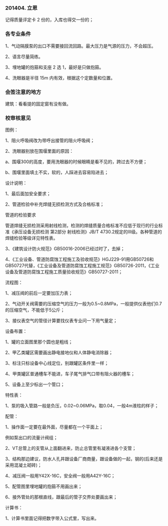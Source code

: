 ### 201404. 立恩

记得质量评定卡 2 份的，入库也得交一份的；

### 各专业条件

1、气动隔膜泵的出口不需要接回流回路。最大压力是气源的压力，不会超压。

2、语言尽量简练。

3、埋地罐的抱箍和支座 2 选 1，最好是只做抱箍。

4、洗眼器是半径 15m 内有效，根据这个定数量和位置。

### 会签注意的地方

建筑：看看提的固定窗有没有做。

### 校审核意见

图例：

1、阻火呼吸阀改为带呼出接管的阻火呼吸阀；

2、洗眼器别放在围堰里面的原因：

a、围堰300的高度，要用洗眼器的时候眼睛是看不见的，跨过去不方便；

b、围堰里面填土不实，软的，人踩进去容易陷进去；

设计说明：

1、最后面加安全要求；

2、管道检验中补充焊缝无损检测方式及合格标准；

管道的检验要求

管道焊缝无损检测采用射线检测，检测的焊缝质量合格标准不应低于现行的行业标准《承压设备无损检测 第2部分 射线检测》JB/T 4730.2规定的Ⅲ级。各种管道的焊缝检验等级详见特性表。

3、《建筑设计防火规范》GB50016-2006已经过时了，去掉；

4、《工业设备、管道防腐蚀工程施工及验收规范》HGJ229-91用GB50726和GB50727代替，《工业设备及管道防腐蚀工程施工规范》GB50726-2011，《工业设备及管道防腐蚀工程施工质量验收规范》GB50727-2011；

流程图：

1、减压阀的前后一定要加压力表；

2、气动开关阀需要的压缩空气的压力一般为0.5~0.8MPa，一般提供仪表他们0.7的压缩空气，不能低于5公斤；

3、接仪表空气的管径计算要找仪表专业问一下用气量定；

设备布置：

1、罐的立面图里那个圆也是粗线；

2、甲乙类罐区需要画出静电接地仪和人体静电消除器；

3、标注只标设备中心线定位，别跟罐区条件里一样；

4、甲类罐区普通槽车不能进，车子尾气排气口带有阻火器的槽车；

5、设备上至少标出一个管口；

特性表：

1、泵的吸入管路一般是负压，0.02~0.06MPa，取0.04，一般4m液柱的样子；

配管：

1、操作面一定要在最外面，尽量都在一个平面上；

例如泵出口的流量计阀组；

2、VT总管上的支管从上面翻进来，防止总管里有凝液进各个支管；

3、结构那边建议，防水人孔井跟设备厂商商量，跟设备做的一起，钢的(后来还是采用混凝土砌砖)；

4、减压阀一般用Y42X-16C，安全阀一般用A42Y-16C；

5、配管图里埋地罐的抱箍不用画出来；

6、接外管处的那根直线，跟最后的管子交界处要画出来；

计算书：

1、计算书里面记得把数字带入公式里，写出来。
